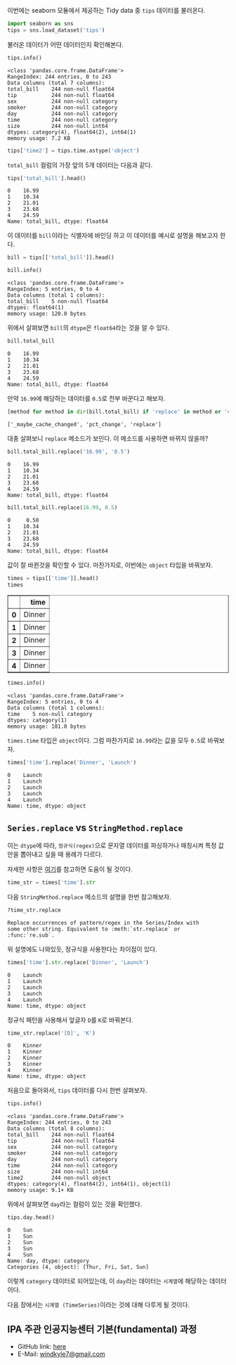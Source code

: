 
이번에는 seaborn 모듈에서 제공하는 Tidy data 중 `tips` 데이터를 불러온다.


```python
import seaborn as sns
tips = sns.load_dataset('tips')
```

불러온 데이터가 어떤 데이터인지 확인해본다.


```python
tips.info()
```

    <class 'pandas.core.frame.DataFrame'>
    RangeIndex: 244 entries, 0 to 243
    Data columns (total 7 columns):
    total_bill    244 non-null float64
    tip           244 non-null float64
    sex           244 non-null category
    smoker        244 non-null category
    day           244 non-null category
    time          244 non-null category
    size          244 non-null int64
    dtypes: category(4), float64(2), int64(1)
    memory usage: 7.2 KB



```python
tips['time2'] = tips.time.astype('object')
```

`total_bill` 컬럼의 가장 앞의 5개 데이터는 다음과 같다.


```python
tips['total_bill'].head()
```




    0    16.99
    1    10.34
    2    21.01
    3    23.68
    4    24.59
    Name: total_bill, dtype: float64



이 데이터를 `bill`이라는 식별자에 바인딩 하고 이 데이터를 예시로 설명을 해보고자 한다.


```python
bill = tips[['total_bill']].head()
```


```python
bill.info()
```

    <class 'pandas.core.frame.DataFrame'>
    RangeIndex: 5 entries, 0 to 4
    Data columns (total 1 columns):
    total_bill    5 non-null float64
    dtypes: float64(1)
    memory usage: 120.0 bytes


위에서 살펴보면 `bill`의 `dtype`은 `float64`라는 것을 알 수 있다.


```python
bill.total_bill
```




    0    16.99
    1    10.34
    2    21.01
    3    23.68
    4    24.59
    Name: total_bill, dtype: float64



만약 `16.99`에 해당하는 데이터를 `0.5`로 전부 바꾼다고 해보자.


```python
[method for method in dir(bill.total_bill) if 'replace' in method or 'change' in method]
```




    ['_maybe_cache_changed', 'pct_change', 'replace']



대충 살펴보니 `replace` 메소드가 보인다. 이 메소드를 사용하면 바뀌지 않을까?


```python
bill.total_bill.replace('16.99', '0.5')
```




    0    16.99
    1    10.34
    2    21.01
    3    23.68
    4    24.59
    Name: total_bill, dtype: float64




```python
bill.total_bill.replace(16.99, 0.5)
```




    0     0.50
    1    10.34
    2    21.01
    3    23.68
    4    24.59
    Name: total_bill, dtype: float64



값이 잘 바뀐것을 확인할 수 있다. 마찬가지로, 이번에는 `object` 타입을 바꿔보자.


```python
times = tips[['time']].head()
times
```




<div>
<style scoped>
    .dataframe tbody tr th:only-of-type {
        vertical-align: middle;
    }

    .dataframe tbody tr th {
        vertical-align: top;
    }

    .dataframe thead th {
        text-align: right;
    }
</style>
<table border="1" class="dataframe">
  <thead>
    <tr style="text-align: right;">
      <th></th>
      <th>time</th>
    </tr>
  </thead>
  <tbody>
    <tr>
      <th>0</th>
      <td>Dinner</td>
    </tr>
    <tr>
      <th>1</th>
      <td>Dinner</td>
    </tr>
    <tr>
      <th>2</th>
      <td>Dinner</td>
    </tr>
    <tr>
      <th>3</th>
      <td>Dinner</td>
    </tr>
    <tr>
      <th>4</th>
      <td>Dinner</td>
    </tr>
  </tbody>
</table>
</div>




```python
times.info()
```

    <class 'pandas.core.frame.DataFrame'>
    RangeIndex: 5 entries, 0 to 4
    Data columns (total 1 columns):
    time    5 non-null category
    dtypes: category(1)
    memory usage: 181.0 bytes


`times.time` 타입은 `object`이다. 그럼 마찬가지로 `16.99`라는 값을 모두 `0.5`로 바꿔보자.


```python
times['time'].replace('Dinner', 'Launch')
```




    0    Launch
    1    Launch
    2    Launch
    3    Launch
    4    Launch
    Name: time, dtype: object



## `Series.replace` vs `StringMethod.replace`
이는 `dtype`에 따라, `정규식(regex)`으로 문자열 데이터를 파싱하거나 매칭시켜 특정 값만을 뽑아내고 싶을 때 용례가 다르다.

자세한 사항은 [여기](https://stackoverflow.com/questions/38117016/update-pandas-dataframe-with-str-replace-vs-replace)를 참고하면 도움이 될 것이다.


```python
time_str = times['time'].str
```

다음 `StringMethod.replace` 메소드의 설명을 한번 참고해보자.


```python
?time_str.replace
```

```
Replace occurrences of pattern/regex in the Series/Index with
some other string. Equivalent to :meth:`str.replace` or
:func:`re.sub`.
```

위 설명에도 나와있듯, 정규식을 사용한다는 차이점이 있다.


```python
times['time'].str.replace('Dinner', 'Launch')
```




    0    Launch
    1    Launch
    2    Launch
    3    Launch
    4    Launch
    Name: time, dtype: object



정규식 패턴을 사용해서 앞글자 `D`를 `K`로 바꿔본다.


```python
time_str.replace('[D]', 'K')
```




    0    Kinner
    1    Kinner
    2    Kinner
    3    Kinner
    4    Kinner
    Name: time, dtype: object



처음으로 돌아와서, `tips` 데이터를 다시 한번 살펴보자.


```python
tips.info()
```

    <class 'pandas.core.frame.DataFrame'>
    RangeIndex: 244 entries, 0 to 243
    Data columns (total 8 columns):
    total_bill    244 non-null float64
    tip           244 non-null float64
    sex           244 non-null category
    smoker        244 non-null category
    day           244 non-null category
    time          244 non-null category
    size          244 non-null int64
    time2         244 non-null object
    dtypes: category(4), float64(2), int64(1), object(1)
    memory usage: 9.1+ KB


위에서 살펴보면 `day`라는 컬럼이 있는 것을 확인했다.


```python
tips.day.head()
```




    0    Sun
    1    Sun
    2    Sun
    3    Sun
    4    Sun
    Name: day, dtype: category
    Categories (4, object): [Thur, Fri, Sat, Sun]



이렇게 `category` 데이터로 되어있는데, 이 `day`라는 데이터는 `시계열`에 해당하는 데이터이다.

다음 장에서는 `시계열 (TimeSeries)`이라는 것에 대해 다루게 될 것이다.

## IPA 주관 인공지능센터 기본(fundamental) 과정
- GitHub link: <a href='https://github.com/Wind-Kyle/python-fundamentals'>here</a>
- E-Mail: windkyle7@gmail.com
